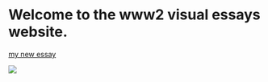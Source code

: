 # Welcome to the www2 visual essays website.

[my new essay](https://jamesjj1979.github.io/us-enters-ww2)



<a href="https://juncture-digital.org"><img src="https://juncture-digital.org/images/ve-button.png"></a>
